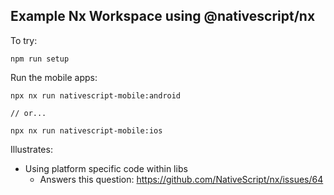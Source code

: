 ## Example Nx Workspace using @nativescript/nx

To try:
```
npm run setup
```
Run the mobile apps:
```
npx nx run nativescript-mobile:android

// or...

npx nx run nativescript-mobile:ios
```

Illustrates:
- Using platform specific code within libs
  - Answers this question: https://github.com/NativeScript/nx/issues/64